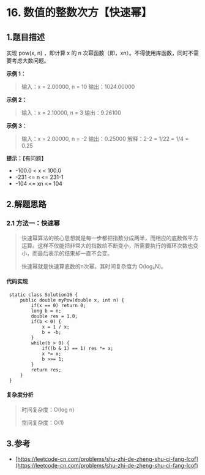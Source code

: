 # 16. 数值的整数次方【快速幂】

## 1.题目描述

实现 pow\(x, n\) ，即计算 x 的 n 次幂函数（即，xn）。不得使用库函数，同时不需要考虑大数问题。

**示例 1：**

> 输入：x = 2.00000, n = 10 输出：1024.00000

**示例 2：**

> 输入：x = 2.10000, n = 3 输出：9.26100

**示例 3：**

> 输入：x = 2.00000, n = -2 输出：0.25000 解释：2-2 = 1/22 = 1/4 = 0.25

**提示：**【有问题】

* -100.0 &lt; x &lt; 100.0
* -231 &lt;= n &lt;= 231-1
* -104 &lt;= xn &lt;= 104

## 2.解题思路

### 2.1 方法一：快速幂

> 快速幂算法的核心思想就是每一步都把指数分成两半，而相应的底数做平方运算。这样不仅能把非常大的指数给不断变小，所需要执行的循环次数也变小，而最后表示的结果却一直不会变。
>
> 快速幂就是快速算底数的n次幂。其时间复杂度为 O\(log₂N\)。

#### 代码实现

```text
 static class Solution16 {
     public double myPow(double x, int n) {
         if(x == 0) return 0;
         long b = n;
         double res = 1.0;
         if(b < 0) {
             x = 1 / x;
             b = -b;
         }
         while(b > 0) {
             if((b & 1) == 1) res *= x;
             x *= x;
             b >>= 1;
         }
         return res;
     }
 }
```

#### 复杂度分析

> 时间复杂度：O\(log n\)
>
> 空间复杂度：O\(1\)

## 3.参考

* [https://leetcode-cn.com/problems/shu-zhi-de-zheng-shu-ci-fang-lcof](https://leetcode-cn.com/problems/shu-zhi-de-zheng-shu-ci-fang-lcof)

